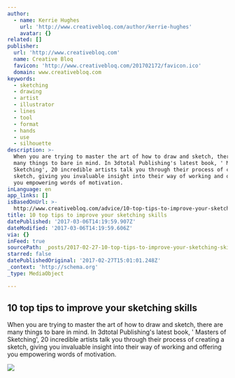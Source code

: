 ```yaml
---
author:
  - name: Kerrie Hughes
    url: 'http://www.creativebloq.com/author/kerrie-hughes'
    avatar: {}
related: []
publisher:
  url: 'http://www.creativebloq.com'
  name: Creative Bloq
  favicon: 'http://www.creativebloq.com/201702172/favicon.ico'
  domain: www.creativebloq.com
keywords:
  - sketching
  - drawing
  - artist
  - illustrator
  - lines
  - tool
  - format
  - hands
  - use
  - silhouette
description: >-
  When you are trying to master the art of how to draw and sketch, there are
  many things to bare in mind. In 3dtotal Publishing's latest book, ' Masters of
  Sketching', 20 incredible artists talk you through their process of creating a
  sketch, giving you invaluable insight into their way of working and offering
  you empowering words of motivation.
inLanguage: en
app_links: []
isBasedOnUrl: >-
  http://www.creativebloq.com/advice/10-top-tips-to-improve-your-sketching-skills
title: 10 top tips to improve your sketching skills
datePublished: '2017-03-06T14:19:59.907Z'
dateModified: '2017-03-06T14:19:59.606Z'
via: {}
inFeed: true
sourcePath: _posts/2017-02-27-10-top-tips-to-improve-your-sketching-skills.md
starred: false
datePublishedOriginal: '2017-02-27T15:01:01.248Z'
_context: 'http://schema.org'
_type: MediaObject

---
```

<article style=""><h1>10 top tips to improve your sketching skills</h1><p>When you are trying to master the art of how to draw and sketch, there are many things to bare in mind. In 3dtotal Publishing's latest book, ' Masters of Sketching', 20 incredible artists talk you through their process of creating a sketch, giving you invaluable insight into their way of working and offering you empowering words of motivation.</p><img src="http://cdn.mos.cms.futurecdn.net/3TmJamMguiS2B5tLbtKKt9-1200-80.jpg" /></article>